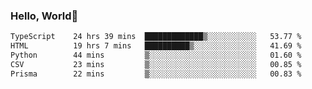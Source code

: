 
### Hello, World🐤

<!--START_SECTION:waka-->

```txt
TypeScript    24 hrs 39 mins  █████████████▒░░░░░░░░░░░   53.77 %
HTML          19 hrs 7 mins   ██████████▒░░░░░░░░░░░░░░   41.69 %
Python        44 mins         ▒░░░░░░░░░░░░░░░░░░░░░░░░   01.60 %
CSV           23 mins         ▒░░░░░░░░░░░░░░░░░░░░░░░░   00.85 %
Prisma        22 mins         ▒░░░░░░░░░░░░░░░░░░░░░░░░   00.83 %
```

<!--END_SECTION:waka-->
